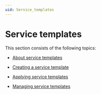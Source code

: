 ```yaml
---
uid: Service_templates
---
```


# Service templates

This section consists of the following topics:

- [About service templates](About_service_templates.md)

- [Creating a service template](Creating_a_service_template.md)

- [Applying service templates](Applying_service_templates.md)

- [Managing service templates](Managing_service_templates.md)
